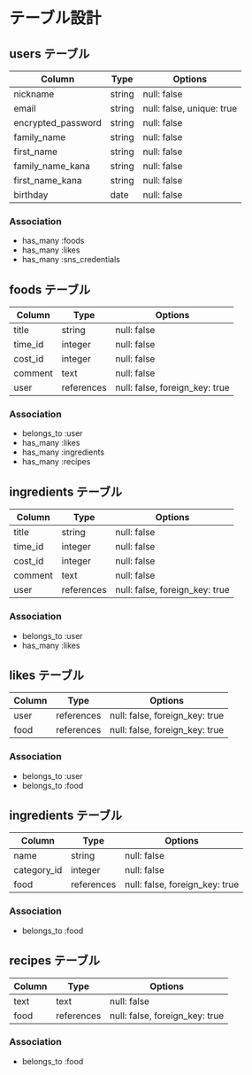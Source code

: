 # テーブル設計

## users テーブル

| Column             | Type   | Options                   |
| ------------------ | ------ | ------------------------- |
| nickname           | string | null: false               |
| email              | string | null: false, unique: true |
| encrypted_password | string | null: false               |
| family_name        | string | null: false               |
| first_name         | string | null: false               |
| family_name_kana   | string | null: false               |
| first_name_kana    | string | null: false               |
| birthday           | date   | null: false               |

### Association

- has_many :foods
- has_many :likes
- has_many :sns_credentials

## foods テーブル
 
| Column        | Type       | Options                        |
| ------------- | ---------- | ------------------------------ |
| title         | string     | null: false                    |
| time_id       | integer    | null: false                    |
| cost_id       | integer    | null: false                    |
| comment       | text       | null: false                    |
| user          | references | null: false, foreign_key: true |

### Association

- belongs_to :user
- has_many :likes
- has_many :ingredients
- has_many :recipes


## ingredients テーブル
| Column        | Type       | Options                        |
| ------------- | ---------- | ------------------------------ |
| title         | string     | null: false                    |
| time_id       | integer    | null: false                    |
| cost_id       | integer    | null: false                    |
| comment       | text       | null: false                    |
| user          | references | null: false, foreign_key: true |

### Association

- belongs_to :user
- has_many :likes


## likes テーブル

| Column | Type       | Options                        |
| ------ | ---------- | ------------------------------ |
| user   | references | null: false, foreign_key: true |
| food   | references | null: false, foreign_key: true |

### Association

- belongs_to :user
- belongs_to :food


## ingredients テーブル
| Column        | Type       | Options                        |
| ------------- | ---------- | ------------------------------ |
| name          | string     | null: false                    |
| category_id   | integer    | null: false                    |
| food          | references | null: false, foreign_key: true |

### Association

- belongs_to :food


## recipes テーブル
| Column        | Type       | Options                        |
| ------------- | ---------- | ------------------------------ |
| text          | text       | null: false                    |
| food          | references | null: false, foreign_key: true |

### Association

- belongs_to :food